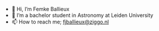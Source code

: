 - 👋 Hi, I’m Femke Ballieux
- 👀 I’m a bachelor student in Astronomy at Leiden University
- 📫 How to reach me; fjballieux@ziggo.nl
